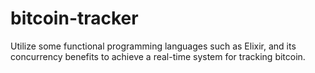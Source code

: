 # bitcoin-tracker
Utilize some functional programming languages such as Elixir, and its concurrency benefits to achieve a real-time system for tracking bitcoin. 
